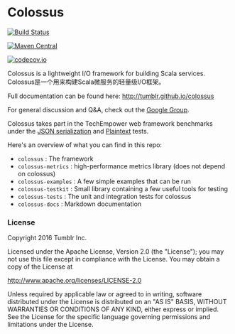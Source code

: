 Colossus
=========

[![Build Status](https://api.travis-ci.org/tumblr/colossus.png?branch=master)](https://travis-ci.org/tumblr/colossus)

[![Maven Central](https://maven-badges.herokuapp.com/maven-central/com.tumblr/colossus_2.11/badge.svg)](https://maven-badges.herokuapp.com/maven-central/com.tumblr/colossus_2.11)

[![codecov.io](http://codecov.io/github/tumblr/colossus/coverage.svg?branch=master)](http://codecov.io/github/tumblr/colossus?branch=master)

Colossus is a lightweight I/O framework for building Scala services.
Colossus是一个用来构建Scala微服务的轻量级I/O框架。

Full documentation can be found here: http://tumblr.github.io/colossus

For general discussion and Q&A, check out the [Google Group](https://groups.google.com/forum/#!forum/colossus-users).

Colossus takes part in the TechEmpower web framework benchmarks under the [JSON serialization](https://www.techempower.com/benchmarks/#test=json) and [Plaintext](https://www.techempower.com/benchmarks/#test=plaintext) tests.

Here's an overview of what you can find in this repo:

* `colossus` : The framework
* `colossus-metrics` : high-performance metrics library (does not depend on colossus)
* `colossus-examples` : A few simple examples that can be run
* `colossus-testkit` : Small library containing a few useful tools for testing
* `colossus-tests` : The unit and integration tests for colossus
* `colossus-docs` : Markdown documentation

### License

Copyright 2016 Tumblr Inc.

Licensed under the Apache License, Version 2.0 (the "License");
you may not use this file except in compliance with the License.
You may obtain a copy of the License at

   http://www.apache.org/licenses/LICENSE-2.0

Unless required by applicable law or agreed to in writing, software
distributed under the License is distributed on an "AS IS" BASIS,
WITHOUT WARRANTIES OR CONDITIONS OF ANY KIND, either express or implied.
See the License for the specific language governing permissions and
limitations under the License.


